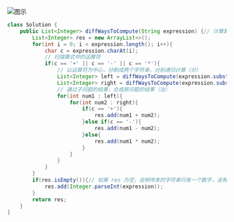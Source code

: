 

![图示](https://img-blog.csdnimg.cn/20210603214652130.png?x-oss-process=image/watermark,type_ZmFuZ3poZW5naGVpdGk,shadow_10,text_aHR0cHM6Ly9ibG9nLmNzZG4ubmV0L3dlaXhpbl80NjQ5NzUwMw==,size_16,color_FFFFFF,t_70)
```java
class Solution {
    public List<Integer> diffWaysToCompute(String expression) {// 计算算式 expression 所有可能的运算结果
        List<Integer> res = new ArrayList<>();
        for(int i = 0; i < expression.length(); i++){
            char c = expression.charAt(i);
            // 扫描算式中的运算符
            if(c == '+' || c == '-' || c == '*'){
                // 以运算符为中心，分割成两个字符串，分别递归计算（分）
                List<Integer> left = diffWaysToCompute(expression.substring(0, i));
                List<Integer> right = diffWaysToCompute(expression.substring(i + 1, expression.length()));
                // 通过子问题的结果，合成原问题的结果（治）
                for(int num1 : left){
                    for(int num2 : right){
                        if(c == '+'){
                            res.add(num1 + num2);
                        }else if(c == '-'){
                            res.add(num1 - num2);
                        }else{
                            res.add(num1 * num2);
                        } 
                    }
                }
            }
        }
        if(res.isEmpty()){// 如果 res 为空，说明传来的字符串只有一个数字，没有运算符
            res.add(Integer.parseInt(expression));
        }
        return res;
    }
}
```